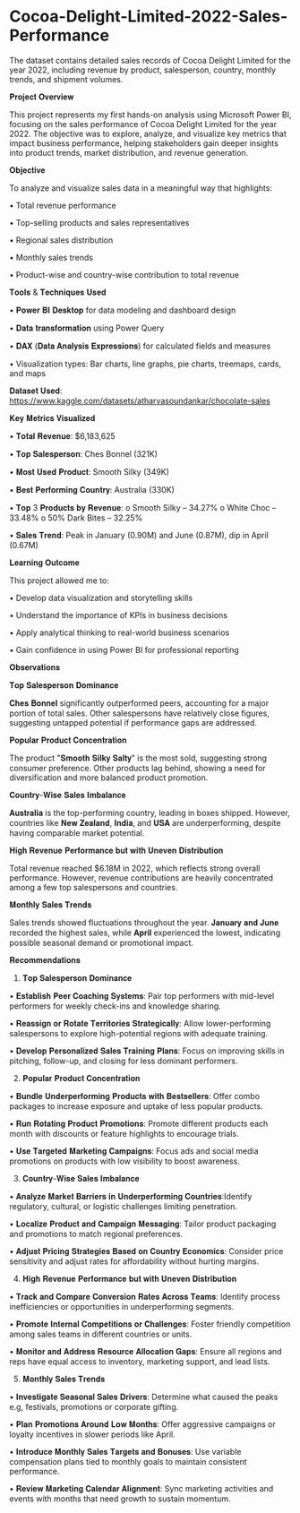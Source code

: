 # Cocoa-Delight-Limited-2022-Sales-Performance
The dataset contains detailed sales records of Cocoa Delight Limited for the year 2022, including revenue by product, salesperson, country, monthly trends, and shipment volumes.

𝐏𝐫𝐨𝐣𝐞𝐜𝐭 𝐎𝐯𝐞𝐫𝐯𝐢𝐞𝐰

This project represents my first hands-on analysis using Microsoft Power BI, focusing on the sales performance of Cocoa Delight Limited for the year 2022. The objective was to explore, analyze, and visualize key metrics that impact business performance, helping stakeholders gain deeper insights into product trends, market distribution, and revenue generation.

𝐎𝐛𝐣𝐞𝐜𝐭𝐢𝐯𝐞

To analyze and visualize sales data in a meaningful way that highlights:

•	Total revenue performance

•	Top-selling products and sales representatives

•	Regional sales distribution

•	Monthly sales trends

•	Product-wise and country-wise contribution to total revenue

𝐓𝐨𝐨𝐥𝐬 & 𝐓𝐞𝐜𝐡𝐧𝐢𝐪𝐮𝐞𝐬 𝐔𝐬𝐞𝐝

•	𝐏𝐨𝐰𝐞𝐫 𝐁𝐈 𝐃𝐞𝐬𝐤𝐭𝐨𝐩 for data modeling and dashboard design

•	𝐃𝐚𝐭𝐚 𝐭𝐫𝐚𝐧𝐬𝐟𝐨𝐫𝐦𝐚𝐭𝐢𝐨𝐧 using Power Query

•	𝐃𝐀𝐗 (𝐃𝐚𝐭𝐚 𝐀𝐧𝐚𝐥𝐲𝐬𝐢𝐬 𝐄𝐱𝐩𝐫𝐞𝐬𝐬𝐢𝐨𝐧𝐬) for calculated fields and measures

•	Visualization types: Bar charts, line graphs, pie charts, treemaps, cards, and maps

𝐃𝐚𝐭𝐚𝐬𝐞𝐭 𝐔𝐬𝐞𝐝: https://www.kaggle.com/datasets/atharvasoundankar/chocolate-sales

𝐊𝐞𝐲 𝐌𝐞𝐭𝐫𝐢𝐜𝐬 𝐕𝐢𝐬𝐮𝐚𝐥𝐢𝐳𝐞𝐝

•	𝐓𝐨𝐭𝐚𝐥 𝐑𝐞𝐯𝐞𝐧𝐮𝐞: $6,183,625

•	𝐓𝐨𝐩 𝐒𝐚𝐥𝐞𝐬𝐩𝐞𝐫𝐬𝐨𝐧: Ches Bonnel (321K)

•	𝐌𝐨𝐬𝐭 𝐔𝐬𝐞𝐝 𝐏𝐫𝐨𝐝𝐮𝐜𝐭:  Smooth Silky (349K)

•	𝐁𝐞𝐬𝐭 𝐏𝐞𝐫𝐟𝐨𝐫𝐦𝐢𝐧𝐠 𝐂𝐨𝐮𝐧𝐭𝐫𝐲: Australia (330K)

•	𝐓𝐨𝐩 3 𝐏𝐫𝐨𝐝𝐮𝐜𝐭𝐬 𝐛𝐲 𝐑𝐞𝐯𝐞𝐧𝐮𝐞:
o	Smooth Silky – 34.27%
o	White Choc – 33.48%
o	50% Dark Bites – 32.25%

•	𝐒𝐚𝐥𝐞𝐬 𝐓𝐫𝐞𝐧𝐝: Peak in January (0.90M) and June (0.87M), dip in April (0.67M)

𝐋𝐞𝐚𝐫𝐧𝐢𝐧𝐠 𝐎𝐮𝐭𝐜𝐨𝐦𝐞

This project allowed me to:

•	Develop data visualization and storytelling skills

•	Understand the importance of KPIs in business decisions

•	Apply analytical thinking to real-world business scenarios

•	Gain confidence in using Power BI for professional reporting

𝐎𝐛𝐬𝐞𝐫𝐯𝐚𝐭𝐢𝐨𝐧𝐬 

𝐓𝐨𝐩 𝐒𝐚𝐥𝐞𝐬𝐩𝐞𝐫𝐬𝐨𝐧 𝐃𝐨𝐦𝐢𝐧𝐚𝐧𝐜𝐞 

𝐂𝐡𝐞𝐬 𝐁𝐨𝐧𝐧𝐞𝐥 significantly outperformed peers, accounting for a major portion of total sales. Other salespersons have relatively close figures, suggesting untapped potential if performance gaps are addressed.

𝐏𝐨𝐩𝐮𝐥𝐚𝐫 𝐏𝐫𝐨𝐝𝐮𝐜𝐭 𝐂𝐨𝐧𝐜𝐞𝐧𝐭𝐫𝐚𝐭𝐢𝐨𝐧

The product "𝐒𝐦𝐨𝐨𝐭𝐡 𝐒𝐢𝐥𝐤𝐲 𝐒𝐚𝐥𝐭𝐲" is the most sold, suggesting strong consumer preference. Other products lag behind, showing a need for diversification and more balanced product promotion.

𝐂𝐨𝐮𝐧𝐭𝐫𝐲-𝐖𝐢𝐬𝐞 𝐒𝐚𝐥𝐞𝐬 𝐈𝐦𝐛𝐚𝐥𝐚𝐧𝐜𝐞

𝐀𝐮𝐬𝐭𝐫𝐚𝐥𝐢𝐚 is the top-performing country, leading in boxes shipped. However, countries like 𝐍𝐞𝐰 𝐙𝐞𝐚𝐥𝐚𝐧𝐝, 𝐈𝐧𝐝𝐢𝐚, and 𝐔𝐒𝐀 are underperforming, despite having comparable market potential.

𝐇𝐢𝐠𝐡 𝐑𝐞𝐯𝐞𝐧𝐮𝐞 𝐏𝐞𝐫𝐟𝐨𝐫𝐦𝐚𝐧𝐜𝐞 𝐛𝐮𝐭 𝐰𝐢𝐭𝐡 𝐔𝐧𝐞𝐯𝐞𝐧 𝐃𝐢𝐬𝐭𝐫𝐢𝐛𝐮𝐭𝐢𝐨𝐧

Total revenue reached $6.18M in 2022, which reflects strong overall performance. However, revenue contributions are heavily concentrated among a few top salespersons and countries.

𝐌𝐨𝐧𝐭𝐡𝐥𝐲 𝐒𝐚𝐥𝐞𝐬 𝐓𝐫𝐞𝐧𝐝𝐬

Sales trends showed fluctuations throughout the year. 𝐉𝐚𝐧𝐮𝐚𝐫𝐲 𝐚𝐧𝐝 𝐉𝐮𝐧𝐞 recorded the highest sales, while 𝐀𝐩𝐫𝐢𝐥 experienced the lowest, indicating possible seasonal demand or promotional impact.

𝐑𝐞𝐜𝐨𝐦𝐦𝐞𝐧𝐝𝐚𝐭𝐢𝐨𝐧𝐬

1. 𝐓𝐨𝐩 𝐒𝐚𝐥𝐞𝐬𝐩𝐞𝐫𝐬𝐨𝐧 𝐃𝐨𝐦𝐢𝐧𝐚𝐧𝐜𝐞

•	𝐄𝐬𝐭𝐚𝐛𝐥𝐢𝐬𝐡 𝐏𝐞𝐞𝐫 𝐂𝐨𝐚𝐜𝐡𝐢𝐧𝐠 𝐒𝐲𝐬𝐭𝐞𝐦𝐬:  Pair top performers with mid-level performers for weekly check-ins and knowledge sharing.

•	𝐑𝐞𝐚𝐬𝐬𝐢𝐠𝐧 𝐨𝐫 𝐑𝐨𝐭𝐚𝐭𝐞 𝐓𝐞𝐫𝐫𝐢𝐭𝐨𝐫𝐢𝐞𝐬 𝐒𝐭𝐫𝐚𝐭𝐞𝐠𝐢𝐜𝐚𝐥𝐥𝐲: Allow lower-performing salespersons to explore high-potential regions with adequate training.

•	𝐃𝐞𝐯𝐞𝐥𝐨𝐩 𝐏𝐞𝐫𝐬𝐨𝐧𝐚𝐥𝐢𝐳𝐞𝐝 𝐒𝐚𝐥𝐞𝐬 𝐓𝐫𝐚𝐢𝐧𝐢𝐧𝐠 𝐏𝐥𝐚𝐧𝐬: Focus on improving skills in pitching, follow-up, and closing for less dominant performers.


2. 𝐏𝐨𝐩𝐮𝐥𝐚𝐫 𝐏𝐫𝐨𝐝𝐮𝐜𝐭 𝐂𝐨𝐧𝐜𝐞𝐧𝐭𝐫𝐚𝐭𝐢𝐨𝐧

•	𝐁𝐮𝐧𝐝𝐥𝐞 𝐔𝐧𝐝𝐞𝐫𝐩𝐞𝐫𝐟𝐨𝐫𝐦𝐢𝐧𝐠 𝐏𝐫𝐨𝐝𝐮𝐜𝐭𝐬 𝐰𝐢𝐭𝐡 𝐁𝐞𝐬𝐭𝐬𝐞𝐥𝐥𝐞𝐫𝐬: Offer combo packages to increase exposure and uptake of less popular products.

•	𝐑𝐮𝐧 𝐑𝐨𝐭𝐚𝐭𝐢𝐧𝐠 𝐏𝐫𝐨𝐝𝐮𝐜𝐭 𝐏𝐫𝐨𝐦𝐨𝐭𝐢𝐨𝐧𝐬:  Promote different products each month with discounts or feature highlights to encourage trials.

•	𝐔𝐬𝐞 𝐓𝐚𝐫𝐠𝐞𝐭𝐞𝐝 𝐌𝐚𝐫𝐤𝐞𝐭𝐢𝐧𝐠 𝐂𝐚𝐦𝐩𝐚𝐢𝐠𝐧𝐬: Focus ads and social media promotions on products with low visibility to boost awareness.


3. 𝐂𝐨𝐮𝐧𝐭𝐫𝐲-𝐖𝐢𝐬𝐞 𝐒𝐚𝐥𝐞𝐬 𝐈𝐦𝐛𝐚𝐥𝐚𝐧𝐜𝐞
   
•	𝐀𝐧𝐚𝐥𝐲𝐳𝐞 𝐌𝐚𝐫𝐤𝐞𝐭 𝐁𝐚𝐫𝐫𝐢𝐞𝐫𝐬 𝐢𝐧 𝐔𝐧𝐝𝐞𝐫𝐩𝐞𝐫𝐟𝐨𝐫𝐦𝐢𝐧𝐠 𝐂𝐨𝐮𝐧𝐭𝐫𝐢𝐞𝐬:Identify regulatory, cultural, or logistic challenges limiting penetration.

•	𝐋𝐨𝐜𝐚𝐥𝐢𝐳𝐞 𝐏𝐫𝐨𝐝𝐮𝐜𝐭 𝐚𝐧𝐝 𝐂𝐚𝐦𝐩𝐚𝐢𝐠𝐧 𝐌𝐞𝐬𝐬𝐚𝐠𝐢𝐧𝐠: Tailor product packaging and promotions to match regional preferences.

•	𝐀𝐝𝐣𝐮𝐬𝐭 𝐏𝐫𝐢𝐜𝐢𝐧𝐠 𝐒𝐭𝐫𝐚𝐭𝐞𝐠𝐢𝐞𝐬 𝐁𝐚𝐬𝐞𝐝 𝐨𝐧 𝐂𝐨𝐮𝐧𝐭𝐫𝐲 𝐄𝐜𝐨𝐧𝐨𝐦𝐢𝐜𝐬: Consider price sensitivity and adjust rates for affordability without hurting margins.


4. 𝐇𝐢𝐠𝐡 𝐑𝐞𝐯𝐞𝐧𝐮𝐞 𝐏𝐞𝐫𝐟𝐨𝐫𝐦𝐚𝐧𝐜𝐞 𝐛𝐮𝐭 𝐰𝐢𝐭𝐡 𝐔𝐧𝐞𝐯𝐞𝐧 𝐃𝐢𝐬𝐭𝐫𝐢𝐛𝐮𝐭𝐢𝐨𝐧

•	𝐓𝐫𝐚𝐜𝐤 𝐚𝐧𝐝 𝐂𝐨𝐦𝐩𝐚𝐫𝐞 𝐂𝐨𝐧𝐯𝐞𝐫𝐬𝐢𝐨𝐧 𝐑𝐚𝐭𝐞𝐬 𝐀𝐜𝐫𝐨𝐬𝐬 𝐓𝐞𝐚𝐦𝐬: Identify process inefficiencies or opportunities in underperforming segments.

• 𝐏𝐫𝐨𝐦𝐨𝐭𝐞 𝐈𝐧𝐭𝐞𝐫𝐧𝐚𝐥 𝐂𝐨𝐦𝐩𝐞𝐭𝐢𝐭𝐢𝐨𝐧𝐬 𝐨𝐫 𝐂𝐡𝐚𝐥𝐥𝐞𝐧𝐠𝐞𝐬: Foster friendly competition among sales teams in different countries or units.

•	𝐌𝐨𝐧𝐢𝐭𝐨𝐫 𝐚𝐧𝐝 𝐀𝐝𝐝𝐫𝐞𝐬𝐬 𝐑𝐞𝐬𝐨𝐮𝐫𝐜𝐞 𝐀𝐥𝐥𝐨𝐜𝐚𝐭𝐢𝐨𝐧 𝐆𝐚𝐩𝐬: Ensure all regions and reps have equal access to inventory, marketing support, and lead lists.


5. 𝐌𝐨𝐧𝐭𝐡𝐥𝐲 𝐒𝐚𝐥𝐞𝐬 𝐓𝐫𝐞𝐧𝐝𝐬

•	𝐈𝐧𝐯𝐞𝐬𝐭𝐢𝐠𝐚𝐭𝐞 𝐒𝐞𝐚𝐬𝐨𝐧𝐚𝐥 𝐒𝐚𝐥𝐞𝐬 𝐃𝐫𝐢𝐯𝐞𝐫𝐬: Determine what caused the peaks e.g, festivals, promotions or corporate gifting.

•	𝐏𝐥𝐚𝐧 𝐏𝐫𝐨𝐦𝐨𝐭𝐢𝐨𝐧𝐬 𝐀𝐫𝐨𝐮𝐧𝐝 𝐋𝐨𝐰 𝐌𝐨𝐧𝐭𝐡𝐬: Offer aggressive campaigns or loyalty incentives in slower periods like April.

•	𝐈𝐧𝐭𝐫𝐨𝐝𝐮𝐜𝐞 𝐌𝐨𝐧𝐭𝐡𝐥𝐲 𝐒𝐚𝐥𝐞𝐬 𝐓𝐚𝐫𝐠𝐞𝐭𝐬 𝐚𝐧𝐝 𝐁𝐨𝐧𝐮𝐬𝐞𝐬: Use variable compensation plans tied to monthly goals to maintain consistent performance.

•	𝐑𝐞𝐯𝐢𝐞𝐰 𝐌𝐚𝐫𝐤𝐞𝐭𝐢𝐧𝐠 𝐂𝐚𝐥𝐞𝐧𝐝𝐚𝐫 𝐀𝐥𝐢𝐠𝐧𝐦𝐞𝐧𝐭: Sync marketing activities and events with months that need growth to sustain momentum.

